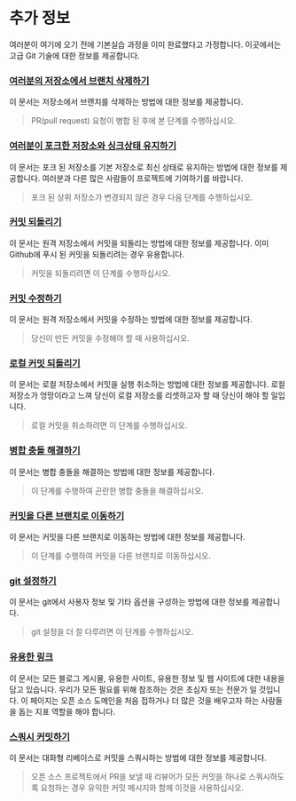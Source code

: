 # 추가 정보

여러분이 여기에 오기 전에 기본실습 과정을 이미 완료했다고 가정합니다. 이곳에서는 고급 Git 기술에 대한 정보를 제공합니다.

### [ 여러분의 저장소에서 브랜치 삭제하기 ](removing-branch-from-your-repository.ko.md)
이 문서는 저장소에서 브랜치를 삭제하는 방법에 대한 정보를 제공합니다.
> PR(pull request) 요청이 병합 된 후에 본 단계를 수행하십시오.

### [ 여러분이 포크한 저장소와 싱크상태 유지하기 ](keeping-your-fork-synced-with-this-repository.ko.md)
이 문서는 포크 된 저장소를 기본 저장소로 최신 상태로 유지하는 방법에 대한 정보를 제공합니다. 여러분과 다른 많은 사람들이 프로젝트에 기여하기를 바랍니다.
> 포크 된 상위 저장소가 변경되지 않은 경우 다음 단계를 수행하십시오.

### [ 커밋 되돌리기 ](reverting-a-commit.ko.md)
이 문서는 원격 저장소에서 커밋을 되돌리는 방법에 대한 정보를 제공합니다. 이미 Github에 푸시 된 커밋을 되돌리려는 경우 유용합니다.
> 커밋을 되돌리려면 이 단계를 수행하십시오.

### [ 커밋 수정하기 ](amending-a-commit.ko.md)
이 문서는 원격 저장소에서 커밋을 수정하는 방법에 대한 정보를 제공합니다.
> 당신이 만든 커밋을 수정해야 할 때 사용하십시오.

### [ 로컬 커밋 되돌리기 ](../undoing-a-commit.md)
이 문서는 로컬 저장소에서 커밋을 실행 취소하는 방법에 대한 정보를 제공합니다. 로컬 저장소가 엉망이라고 느껴 당신이 로컬 저장소를 리셋하고자 할 때 당신이 해야 할 일입니다.
> 로컬 커밋을 취소하려면 이 단계를 수행하십시오.

### [ 병합 충돌 해결하기 ](../resolving-merge-conflicts.md)
이 문서는 병합 충돌을 해결하는 방법에 대한 정보를 제공합니다.
> 이 단계를 수행하여 곤란한 병합 충돌을 해결하십시오.

### [ 커밋을 다른 브랜치로 이동하기 ](../moving-a-commit-to-a-different-branch.md)
이 문서는 커밋을 다른 브랜치로 이동하는 방법에 대한 정보를 제공합니다.
> 이 단계를 수행하여 커밋을 다른 브랜치로 이동하십시오.

### [ git 설정하기 ](../configuring-git.md)
이 문서는 git에서 사용자 정보 및 기타 옵션을 구성하는 방법에 대한 정보를 제공합니다.
> git 설정을 더 잘 다루려면 이 단계를 수행하십시오.

### [ 유용한 링크 ](../Useful-links-for-further-learning.md)
이 문서는 모든 블로그 게시물, 유용한 사이트, 유용한 정보 및 웹 사이트에 대한 내용을 담고 있습니다. 우리가 모든 필요를 위해 참조하는 것은 초심자 또는 전문가 일 것입니다. 이 페이지는 오픈 소스 도메인을 처음 접하거나 더 많은 것을 배우고자 하는 사람들을 돕는 지표 역할을 해야 합니다.

### [ 스쿼시 커밋하기 ](../squashing-commits.md)
이 문서는 대화형 리베이스로 커밋을 스쿼시하는 방법에 대한 정보를 제공합니다.
> 오픈 소스 프로젝트에서 PR을 보낼 때 리뷰어가 모든 커밋을 하나로 스쿼시하도록 요청하는 경우 유익한 커밋 메시지와 함께 이것을 사용하십시오.

